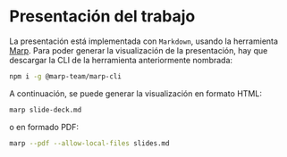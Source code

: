 # Presentación del trabajo

La presentación está implementada con `Markdown`, usando la herramienta [Marp](https://marp.app/). Para poder generar la visualización de la presentación, hay que descargar la CLI de la herramienta anteriormente nombrada:

```sh
npm i -g @marp-team/marp-cli
```

A continuación, se puede generar la visualización en formato HTML:

```sh
marp slide-deck.md
```

o en formado PDF:

```sh
marp --pdf --allow-local-files slides.md
```
